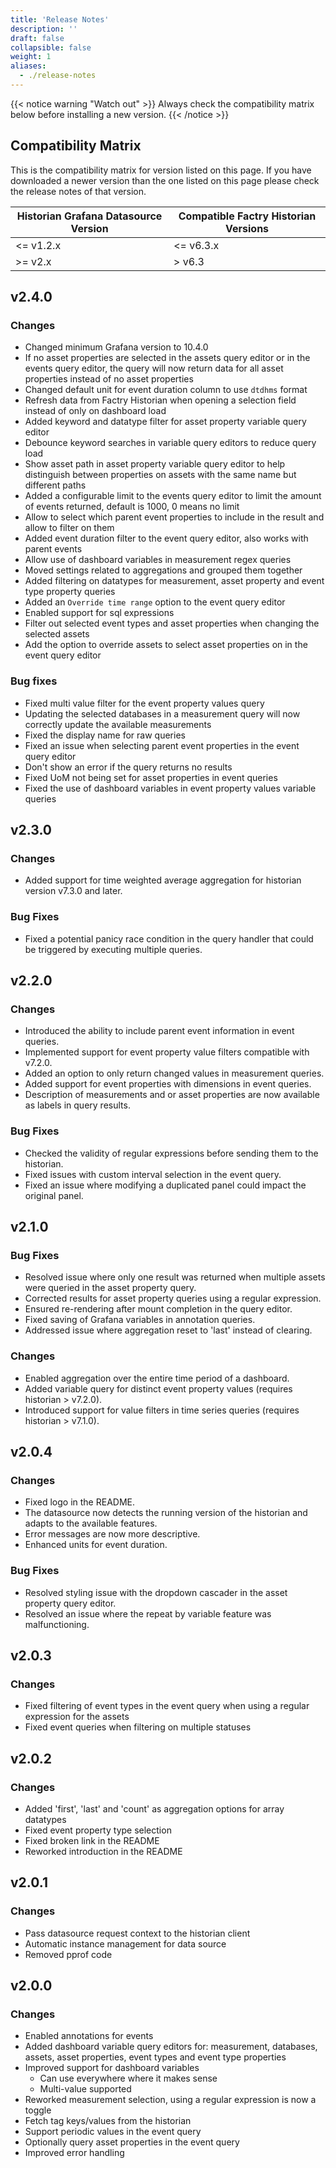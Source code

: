 ```yaml
---
title: 'Release Notes'
description: ''
draft: false
collapsible: false
weight: 1
aliases:
  - ./release-notes
---
```


{{< notice warning "Watch out" >}}
Always check the compatibility matrix below before installing a new version.
{{< /notice >}}

## Compatibility Matrix

This is the compatibility matrix for version listed on this page. If you have downloaded a newer version than the one listed on this page please check the release notes of that version.

| Historian Grafana Datasource Version | Compatible Factry Historian Versions |
| ------------------------------------ | ------------------------------------ |
| <= v1.2.x                            | <= v6.3.x                            |
| >= v2.x                              | > v6.3                               |

## v2.4.0

### Changes

- Changed minimum Grafana version to 10.4.0
- If no asset properties are selected in the assets query editor or in the events query editor, the query will now return data for all asset properties instead of no asset properties
- Changed default unit for event duration column to use `dtdhms` format
- Refresh data from Factry Historian when opening a selection field instead of only on dashboard load
- Added keyword and datatype filter for asset property variable query editor
- Debounce keyword searches in variable query editors to reduce query load
- Show asset path in asset property variable query editor to help distinguish between properties on assets with the same name but different paths
- Added a configurable limit to the events query editor to limit the amount of events returned, default is 1000, 0 means no limit
- Allow to select which parent event properties to include in the result and allow to filter on them
- Added event duration filter to the event query editor, also works with parent events
- Allow use of dashboard variables in measurement regex queries
- Moved settings related to aggregations and grouped them together
- Added filtering on datatypes for measurement, asset property and event type property queries
- Added an `Override time range` option to the event query editor
- Enabled support for sql expressions
- Filter out selected event types and asset properties when changing the selected assets
- Add the option to override assets to select asset properties on in the event query editor

### Bug fixes

- Fixed multi value filter for the event property values query
- Updating the selected databases in a measurement query will now correctly update the available measurements
- Fixed the display name for raw queries
- Fixed an issue when selecting parent event properties in the event query editor
- Don't show an error if the query returns no results
- Fixed UoM not being set for asset properties in event queries
- Fixed the use of dashboard variables in event property values variable queries

## v2.3.0

### Changes

- Added support for time weighted average aggregation for historian version v7.3.0 and later.

### Bug Fixes

- Fixed a potential panicy race condition in the query handler that could be triggered by executing multiple queries.

## v2.2.0

### Changes

- Introduced the ability to include parent event information in event queries.
- Implemented support for event property value filters compatible with v7.2.0.
- Added an option to only return changed values in measurement queries.
- Added support for event properties with dimensions in event queries.
- Description of measurements and or asset properties are now available as labels in query results.

### Bug Fixes

- Checked the validity of regular expressions before sending them to the historian.
- Fixed issues with custom interval selection in the event query.
- Fixed an issue where modifying a duplicated panel could impact the original panel.

## v2.1.0

### Bug Fixes

- Resolved issue where only one result was returned when multiple assets were queried in the asset property query.
- Corrected results for asset property queries using a regular expression.
- Ensured re-rendering after mount completion in the query editor.
- Fixed saving of Grafana variables in annotation queries.
- Addressed issue where aggregation reset to 'last' instead of clearing.

### Changes

- Enabled aggregation over the entire time period of a dashboard.
- Added variable query for distinct event property values (requires historian > v7.2.0).
- Introduced support for value filters in time series queries (requires historian > v7.1.0).

## v2.0.4

### Changes

- Fixed logo in the README.
- The datasource now detects the running version of the historian and adapts to the available features.
- Error messages are now more descriptive.
- Enhanced units for event duration.

### Bug Fixes

- Resolved styling issue with the dropdown cascader in the asset property query editor.
- Resolved an issue where the repeat by variable feature was malfunctioning.

## v2.0.3

### Changes

- Fixed filtering of event types in the event query when using a regular expression for the assets
- Fixed event queries when filtering on multiple statuses

## v2.0.2

### Changes

- Added 'first', 'last' and 'count' as aggregation options for array datatypes
- Fixed event property type selection
- Fixed broken link in the README
- Reworked introduction in the README

## v2.0.1

### Changes

- Pass datasource request context to the historian client
- Automatic instance management for data source
- Removed pprof code

## v2.0.0

### Changes

- Enabled annotations for events
- Added dashboard variable query editors for: measurement, databases, assets, asset properties, event types and event type properties
- Improved support for dashboard variables
  - Can use everywhere where it makes sense
  - Multi-value supported
- Reworked measurement selection, using a regular expression is now a toggle
- Fetch tag keys/values from the historian
- Support periodic values in the event query
- Optionally query asset properties in the event query
- Improved error handling
